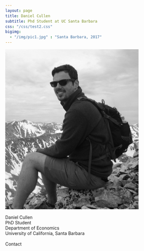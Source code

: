 ```yaml
---
layout: page
title: Daniel Cullen
subtitle: Phd Student at UC Santa Barbara
css: "/css/test2.css"
bigimg:
  - "/img/pic1.jpg" : "Santa Barbara, 2017"
---
```


<div class="left">
    <img src="/img/dcullen2.jpg" width="425"/>
</div>

<div class="right">
    <p>
        Daniel Cullen <br>
        PhD Student <br>
        Department of Economics <br>
        University of California, Santa Barbara 
        <br><br>
        Contact<br>
    </p>
</div>

